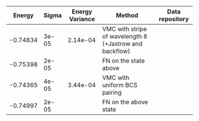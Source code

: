 |       Energy          |  Sigma          | Energy Variance  |  Method                                                          | Data repository                |
| ----------------------| ----------------| -----------------|------------------------------------------------------------------|------------------------------- |
|     -0.74834          |   3e-05         |  2.14e-04        |  VMC with stripe of wavelength 8  (+Jastrow and backflow)        |                                |
|     -0.75398          |   2e-05         |                  |  FN on the state above                                           |                                |
|     -0.74365          |   4e-05         |  3.44e-04        |  VMC with uniform BCS pairing                                    |                                |
|     -0.74997          |   2e-05         |                  |  FN on the above state                                           |                                | 
